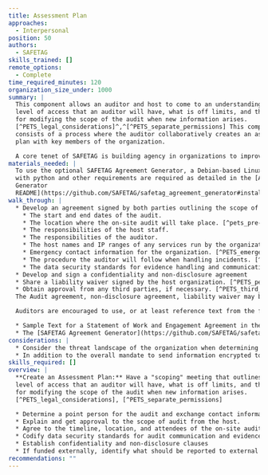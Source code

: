 ```yaml
---
title: Assessment Plan
approaches:
  - Interpersonal
position: 50
authors:
  - SAFETAG
skills_trained: []
remote_options:
  - Complete
time_required_minutes: 120
organization_size_under: 1000
summary: |
  This component allows an auditor and host to come to an understanding of the
  level of access that an auditor will have, what is off limits, and the process
  for modifying the scope of the audit when new information arises.
  [^PETS_legal_considerations]^,^[^PETS_separate_permissions] This component
  consists of a process where the auditor collaboratively creates an assessment
  plan with key members of the organization.

  A core tenet of SAFETAG is building agency in organizations to improve their digital security. To that end, collaboratively creating an assessment plan with the organization helps to clarify not only the audit scope - from discussing what sensitive data may be exposed to what systems may be disrupted in the process of the audit - but it also helps reveal the ability of the organization to support and respond to the audit findings.
materials_needed: |
  To use the optional SAFETAG Agreement Generator, a Debian-based Linux system
  with python and other requirements are required as detailed in the [Agreement
  Generator
  README](https://github.com/SAFETAG/safetag_agreement_generator#installation).
walk_through: |
  * Develop an agreement signed by both parties outlining the scope of the audit including:
    * The start and end dates of the audit.
    * The location where the on-site audit will take place. [^pets_pre-engagement_location]
    * The responsibilities of the host staff.
    * The responsibilities of the auditor.
    * The host names and IP ranges of any services run by the organization. [^PETS_host_and_ip]
    * Emergency contact information for the organization. [^PETS_emergency_contact]
    * The procedure the auditor will follow when handling incidents. [^NIST_incident_repose_plan]
    * The data security standards for evidence handling and communication. [^PETS_evidence_handling]
  * Develop and sign a confidentiality and non-disclosure agreement
  * Share a liability waiver signed by the host organization. [^PETS_permission_to_test]
  * Obtain approval from any third parties, if necessary. [^PETS_third_parties]
  The Audit agreement, non-disclosure agreement, liability waiver may be accomplished through a single document, or they may be separate documents.

  Auditors are encouraged to use, or at least reference text from the following sources:

  * Sample Text for a Statement of Work and Engagement Agreement in the [Confidentiality Agreement Activity](https://safetag.org/activities/confidentiality_agreement/).
  * The [SAFETAG Agreement Generator](https://github.com/SAFETAG/safetag_agreement_generator), a python script which provides a decision tree covering the above points, and builds a basic, clear-language agreement which can be translated and formalized as needed. Sample outputs and a diagram of the full decision tree are available in the "outputs" folder of the Agreement Generator repository. This replaces the draft agreement previously part of SAFETAG.
considerations: |
  * Consider the threat landscape of the organization when determining secure communications channels. This may require some pre-agreement work using parts of the Context Research methodology.
  * In addition to the overall mandate to send information encrypted to the organization, also demand encrypted communication back from them. Failure to establish a secure planning channel also contributes towards a no-go situation by putting both the auditor and organization at risk.
skills_required: []
overview: |
  **Create an Assessment Plan:** Have a "scoping" meeting that outlines the
  level of access that an auditor will have, what is off limits, and the process
  for modifying the scope of the audit when new information arises.
  [^PETS_legal_considerations], [^PETS_separate_permissions]

  * Determine a point person for the audit and exchange contact information.  [^PETS_emergency_contact]
  * Explain and get approval to the scope of audit from the host.
  * Agree to the timeline, location, and attendees of the on-site audit. [^pets_pre-engagement_location]
  * Codify data security standards for audit communication and evidence handling. [^PETS_evidence_handling]
  * Establish confidentiality and non-disclosure clauses
  * If funded externally, identify what should be reported to external funder. [^external_funding_and_reporting]
recommendations: ""
---
```

